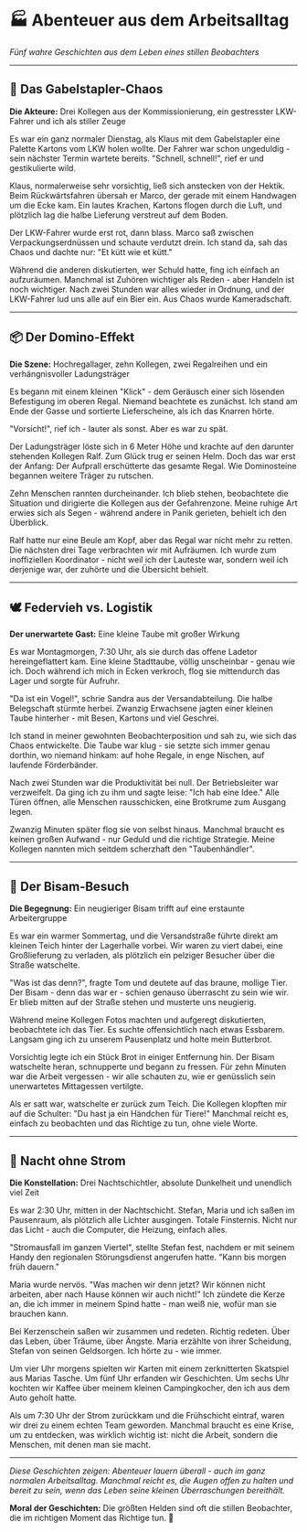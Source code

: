 # 🏭 Abenteuer aus dem Arbeitsalltag

*Fünf wahre Geschichten aus dem Leben eines stillen Beobachters*

---

## 🚛 Das Gabelstapler-Chaos

**Die Akteure:** Drei Kollegen aus der Kommissionierung, ein gestresster LKW-Fahrer und ich als stiller Zeuge

Es war ein ganz normaler Dienstag, als Klaus mit dem Gabelstapler eine Palette Kartons vom LKW holen wollte. Der Fahrer war schon ungeduldig - sein nächster Termin wartete bereits. "Schnell, schnell!", rief er und gestikulierte wild.

Klaus, normalerweise sehr vorsichtig, ließ sich anstecken von der Hektik. Beim Rückwärtsfahren übersah er Marco, der gerade mit einem Handwagen um die Ecke kam. Ein lautes Krachen, Kartons flogen durch die Luft, und plötzlich lag die halbe Lieferung verstreut auf dem Boden.

Der LKW-Fahrer wurde erst rot, dann blass. Marco saß zwischen Verpackungserdnüssen und schaute verdutzt drein. Ich stand da, sah das Chaos und dachte nur: "Et kütt wie et kütt."

Während die anderen diskutierten, wer Schuld hatte, fing ich einfach an aufzuräumen. Manchmal ist Zuhören wichtiger als Reden - aber Handeln ist noch wichtiger. Nach zwei Stunden war alles wieder in Ordnung, und der LKW-Fahrer lud uns alle auf ein Bier ein. Aus Chaos wurde Kameradschaft.

---

## 📦 Der Domino-Effekt

**Die Szene:** Hochregallager, zehn Kollegen, zwei Regalreihen und ein verhängnisvoller Ladungsträger

Es begann mit einem kleinen "Klick" - dem Geräusch einer sich lösenden Befestigung im oberen Regal. Niemand beachtete es zunächst. Ich stand am Ende der Gasse und sortierte Lieferscheine, als ich das Knarren hörte.

"Vorsicht!", rief ich - lauter als sonst. Aber es war zu spät.

Der Ladungsträger löste sich in 6 Meter Höhe und krachte auf den darunter stehenden Kollegen Ralf. Zum Glück trug er seinen Helm. Doch das war erst der Anfang: Der Aufprall erschütterte das gesamte Regal. Wie Dominosteine begannen weitere Träger zu rutschen.

Zehn Menschen rannten durcheinander. Ich blieb stehen, beobachtete die Situation und dirigierte die Kollegen aus der Gefahrenzone. Meine ruhige Art erwies sich als Segen - während andere in Panik gerieten, behielt ich den Überblick.

Ralf hatte nur eine Beule am Kopf, aber das Regal war nicht mehr zu retten. Die nächsten drei Tage verbrachten wir mit Aufräumen. Ich wurde zum inoffiziellen Koordinator - nicht weil ich der Lauteste war, sondern weil ich derjenige war, der zuhörte und die Übersicht behielt.

---

## 🕊️ Federvieh vs. Logistik

**Der unerwartete Gast:** Eine kleine Taube mit großer Wirkung

Es war Montagmorgen, 7:30 Uhr, als sie durch das offene Ladetor hereingeflattert kam. Eine kleine Stadttaube, völlig unscheinbar - genau wie ich. Doch während ich mich in Ecken verkroch, flog sie mittendurch das Lager und sorgte für Aufruhr.

"Da ist ein Vogel!", schrie Sandra aus der Versandabteilung. Die halbe Belegschaft stürmte herbei. Zwanzig Erwachsene jagten einer kleinen Taube hinterher - mit Besen, Kartons und viel Geschrei.

Ich stand in meiner gewohnten Beobachterposition und sah zu, wie sich das Chaos entwickelte. Die Taube war klug - sie setzte sich immer genau dorthin, wo niemand hinkam: auf hohe Regale, in enge Nischen, auf laufende Förderbänder.

Nach zwei Stunden war die Produktivität bei null. Der Betriebsleiter war verzweifelt. Da ging ich zu ihm und sagte leise: "Ich hab eine Idee." Alle Türen öffnen, alle Menschen rausschicken, eine Brotkrume zum Ausgang legen.

Zwanzig Minuten später flog sie von selbst hinaus. Manchmal braucht es keinen großen Aufwand - nur Geduld und die richtige Strategie. Meine Kollegen nannten mich seitdem scherzhaft den "Taubenhändler".

---

## 🐹 Der Bisam-Besuch

**Die Begegnung:** Ein neugieriger Bisam trifft auf eine erstaunte Arbeitergruppe

Es war ein warmer Sommertag, und die Versandstraße führte direkt am kleinen Teich hinter der Lagerhalle vorbei. Wir waren zu viert dabei, eine Großlieferung zu verladen, als plötzlich ein pelziger Besucher über die Straße watschelte.

"Was ist das denn?", fragte Tom und deutete auf das braune, mollige Tier. Der Bisam - denn das war er - schien genauso überrascht zu sein wie wir. Er blieb mitten auf der Straße stehen und musterte uns neugierig.

Während meine Kollegen Fotos machten und aufgeregt diskutierten, beobachtete ich das Tier. Es suchte offensichtlich nach etwas Essbarem. Langsam ging ich zu unserem Pausenplatz und holte mein Butterbrot.

Vorsichtig legte ich ein Stück Brot in einiger Entfernung hin. Der Bisam watschelte heran, schnupperte und begann zu fressen. Für zehn Minuten war die Arbeit vergessen - wir alle schauten zu, wie er genüsslich sein unerwartetes Mittagessen vertilgte.

Als er satt war, watschelte er zurück zum Teich. Die Kollegen klopften mir auf die Schulter: "Du hast ja ein Händchen für Tiere!" Manchmal reicht es, einfach zu beobachten und das Richtige zu tun, ohne viele Worte.

---

## 🔌 Nacht ohne Strom

**Die Konstellation:** Drei Nachtschichtler, absolute Dunkelheit und unendlich viel Zeit

Es war 2:30 Uhr, mitten in der Nachtschicht. Stefan, Maria und ich saßen im Pausenraum, als plötzlich alle Lichter ausgingen. Totale Finsternis. Nicht nur das Licht - auch die Computer, die Heizung, einfach alles.

"Stromausfall im ganzen Viertel", stellte Stefan fest, nachdem er mit seinem Handy den regionalen Störungsdienst angerufen hatte. "Kann bis morgen früh dauern."

Maria wurde nervös. "Was machen wir denn jetzt? Wir können nicht arbeiten, aber nach Hause können wir auch nicht!" Ich zündete die Kerze an, die ich immer in meinem Spind hatte - man weiß nie, wofür man sie brauchen kann.

Bei Kerzenschein saßen wir zusammen und redeten. Richtig redeten. Über das Leben, über Träume, über Ängste. Maria erzählte von ihrer Scheidung, Stefan von seinen Geldsorgen. Ich hörte zu - wie immer.

Um vier Uhr morgens spielten wir Karten mit einem zerknitterten Skatspiel aus Marias Tasche. Um fünf Uhr erfanden wir Geschichten. Um sechs Uhr kochten wir Kaffee über meinem kleinen Campingkocher, den ich aus dem Auto geholt hatte.

Als um 7:30 Uhr der Strom zurückkam und die Frühschicht eintraf, waren wir drei zu einem echten Team geworden. Manchmal braucht es eine Krise, um zu entdecken, was wirklich wichtig ist: nicht die Arbeit, sondern die Menschen, mit denen man sie macht.

---

*Diese Geschichten zeigen: Abenteuer lauern überall - auch im ganz normalen Arbeitsalltag. Manchmal reicht es, die Augen offen zu halten und bereit zu sein, wenn das Leben seine kleinen Überraschungen bereithält.*

**Moral der Geschichten:** Die größten Helden sind oft die stillen Beobachter, die im richtigen Moment das Richtige tun. 🌟
